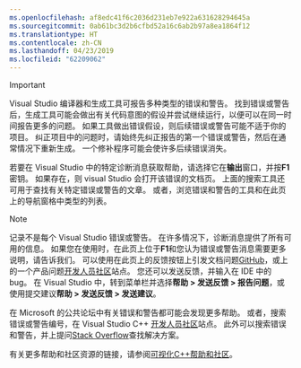 ```yaml
---
ms.openlocfilehash: af8edc41f6c2036d231eb7e922a631628294645a
ms.sourcegitcommit: 0ab61bc3d2b6cfbd52a16c6ab2b97a8ea1864f12
ms.translationtype: HT
ms.contentlocale: zh-CN
ms.lasthandoff: 04/23/2019
ms.locfileid: "62209062"
---
```

> [!IMPORTANT]
> Visual Studio 编译器和生成工具可报告多种类型的错误和警告。 找到错误或警告后，生成工具可能会做出有关代码意图的假设并尝试继续运行，以便可以在同一时间报告更多的问题。 如果工具做出错误假设，则后续错误或警告可能不适于你的项目。 纠正项目中的问题时，请始终先纠正报告的第一个错误或警告，然后在通常情况下重新生成。 一个修补程序可能会使许多后续错误消失。

若要在 Visual Studio 中的特定诊断消息获取帮助，请选择它在**输出**窗口，并按**F1**密钥。 如果存在，则 visual Studio 会打开该错误的文档页。 上面的搜索工具还可用于查找有关特定错误或警告的文章。 或者，浏览错误和警告的工具和在此页上的导航窗格中类型的列表。

> [!NOTE]
> 记录不是每个 Visual Studio 错误或警告。 在许多情况下，诊断消息提供了所有可用的信息。 如果您在使用时，在此页上位于**F1**和您认为错误或警告消息需要更多说明，请告诉我们。 可以使用在此页上的反馈按钮上引发文档问题[GitHub](https://github.com/MicrosoftDocs/cpp-docs/issues)，或上的一个产品问题[开发人员社区](https://developercommunity.visualstudio.com/spaces/8/index.html)站点。 您还可以发送反馈，并输入在 IDE 中的 bug。 在 Visual Studio 中，转到菜单栏并选择**帮助 > 发送反馈 > 报告问题**，或使用提交建议**帮助 > 发送反馈 > 发送建议**。

在 Microsoft 的公共论坛中有关错误和警告都可能会发现更多帮助。 或者，搜索错误或警告编号，在 Visual Studio C++ [开发人员社区](https://developercommunity.visualstudio.com/spaces/8/index.html)站点。 此外可以搜索错误和警告，并上提问[Stack Overflow](http://stackoverflow.com/)查找解决方案。

有关更多帮助和社区资源的链接，请参阅[可视化C++帮助和社区](../../overview/visual-cpp-help-and-community.md)。